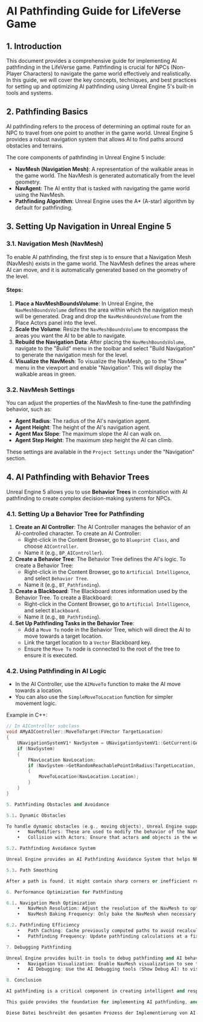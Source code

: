 # AI Pathfinding Guide for LifeVerse Game

## 1. Introduction
This document provides a comprehensive guide for implementing AI pathfinding in the LifeVerse game. Pathfinding is crucial for NPCs (Non-Player Characters) to navigate the game world effectively and realistically. In this guide, we will cover the key concepts, techniques, and best practices for setting up and optimizing AI pathfinding using Unreal Engine 5's built-in tools and systems.

## 2. Pathfinding Basics
AI pathfinding refers to the process of determining an optimal route for an NPC to travel from one point to another in the game world. Unreal Engine 5 provides a robust navigation system that allows AI to find paths around obstacles and terrains.

The core components of pathfinding in Unreal Engine 5 include:
- **NavMesh (Navigation Mesh)**: A representation of the walkable areas in the game world. The NavMesh is generated automatically from the level geometry.
- **NavAgent**: The AI entity that is tasked with navigating the game world using the NavMesh.
- **Pathfinding Algorithm**: Unreal Engine uses the A* (A-star) algorithm by default for pathfinding.

## 3. Setting Up Navigation in Unreal Engine 5

### 3.1. Navigation Mesh (NavMesh)
To enable AI pathfinding, the first step is to ensure that a Navigation Mesh (NavMesh) exists in the game world. The NavMesh defines the areas where AI can move, and it is automatically generated based on the geometry of the level.

#### Steps:
1. **Place a NavMeshBoundsVolume**: In Unreal Engine, the `NavMeshBoundsVolume` defines the area within which the navigation mesh will be generated. Drag and drop the `NavMeshBoundsVolume` from the Place Actors panel into the level.
2. **Scale the Volume**: Resize the `NavMeshBoundsVolume` to encompass the areas you want the AI to be able to navigate.
3. **Rebuild the Navigation Data**: After placing the `NavMeshBoundsVolume`, navigate to the "Build" menu in the toolbar and select "Build Navigation" to generate the navigation mesh for the level.
4. **Visualize the NavMesh**: To visualize the NavMesh, go to the "Show" menu in the viewport and enable "Navigation". This will display the walkable areas in green.

### 3.2. NavMesh Settings
You can adjust the properties of the NavMesh to fine-tune the pathfinding behavior, such as:
- **Agent Radius**: The radius of the AI's navigation agent.
- **Agent Height**: The height of the AI's navigation agent.
- **Agent Max Slope**: The maximum slope the AI can walk on.
- **Agent Step Height**: The maximum step height the AI can climb.

These settings are available in the `Project Settings` under the "Navigation" section.

## 4. AI Pathfinding with Behavior Trees
Unreal Engine 5 allows you to use **Behavior Trees** in combination with AI pathfinding to create complex decision-making systems for NPCs.

### 4.1. Setting Up a Behavior Tree for Pathfinding
1. **Create an AI Controller**: The AI Controller manages the behavior of an AI-controlled character. To create an AI Controller:
   - Right-click in the Content Browser, go to `Blueprint Class`, and choose `AIController`.
   - Name it (e.g., `BP_AIController`).
2. **Create a Behavior Tree**: The Behavior Tree defines the AI's logic. To create a Behavior Tree:
   - Right-click in the Content Browser, go to `Artificial Intelligence`, and select `Behavior Tree`.
   - Name it (e.g., `BT_Pathfinding`).
3. **Create a Blackboard**: The Blackboard stores information used by the Behavior Tree. To create a Blackboard:
   - Right-click in the Content Browser, go to `Artificial Intelligence`, and select `Blackboard`.
   - Name it (e.g., `BB_Pathfinding`).
4. **Set Up Pathfinding Tasks in the Behavior Tree**:
   - Add a `Move To` node in the Behavior Tree, which will direct the AI to move towards a target location.
   - Link the target location to a `Vector` Blackboard key.
   - Ensure the `Move To` node is connected to the root of the tree to ensure it is executed.

### 4.2. Using Pathfinding in AI Logic
- In the AI Controller, use the `AIMoveTo` function to make the AI move towards a location.
- You can also use the `SimpleMoveToLocation` function for simpler movement logic.

Example in C++:

```cpp
// In AIController subclass
void AMyAIController::MoveToTarget(FVector TargetLocation)
{
    UNavigationSystemV1* NavSystem = UNavigationSystemV1::GetCurrent(GetWorld());
    if (NavSystem)
    {
        FNavLocation NavLocation;
        if (NavSystem->GetRandomReachablePointInRadius(TargetLocation, 1000.0f, NavLocation))
        {
            MoveToLocation(NavLocation.Location);
        }
    }
}

5. Pathfinding Obstacles and Avoidance

5.1. Dynamic Obstacles

To handle dynamic obstacles (e.g., moving objects), Unreal Engine supports Dynamic Obstacle Avoidance. AI can dynamically adjust their path when encountering obstacles in the environment.
	•	NavModifiers: These are used to modify the behavior of the NavMesh dynamically at runtime. You can use NavModifier volumes to block or modify paths.
	•	Collision with Actors: Ensure that actors and objects in the world have proper collision settings that interact with the NavMesh.

5.2. Pathfinding Avoidance System

Unreal Engine provides an AI Pathfinding Avoidance System that helps NPCs avoid obstacles and other AI agents. The system works by checking potential collisions and adjusting the path in real-time to avoid them.

5.3. Path Smoothing

After a path is found, it might contain sharp corners or inefficient routes. You can apply path smoothing to make the path more natural and efficient. This can be done by adjusting the AI’s pathfinding settings to ensure smoother paths or by using custom algorithms to adjust the path.

6. Performance Optimization for Pathfinding

6.1. Navigation Mesh Optimization
	•	NavMesh Resolution: Adjust the resolution of the NavMesh to optimize for performance. High-resolution meshes require more processing power, so consider using lower resolution for large, open areas.
	•	NavMesh Baking Frequency: Only bake the NavMesh when necessary. Rebuilding the NavMesh frequently during gameplay can cause performance drops.

6.2. Pathfinding Efficiency
	•	Path Caching: Cache previously computed paths to avoid recalculating the same path repeatedly.
	•	Pathfinding Frequency: Update pathfinding calculations at a fixed frequency instead of constantly updating every frame.

7. Debugging Pathfinding

Unreal Engine provides built-in tools to debug pathfinding and AI behavior:
	•	Navigation Visualization: Enable NavMesh visualization to see the walkable areas and the pathfinding results.
	•	AI Debugging: Use the AI Debugging tools (Show Debug AI) to visualize the AI’s movement and decision-making process during gameplay.

8. Conclusion

AI pathfinding is a critical component in creating intelligent and responsive NPCs in the LifeVerse game. By leveraging Unreal Engine 5’s built-in navigation and pathfinding systems, along with Behavior Trees and AI Controllers, you can create complex and dynamic pathfinding behaviors. Always remember to optimize pathfinding calculations for performance and to handle dynamic obstacles effectively.

This guide provides the foundation for implementing AI pathfinding, and you can extend it based on the specific needs and challenges of your game world.

Diese Datei beschreibt den gesamten Prozess der Implementierung von AI-Pathfinding in Unreal Engine 5 für dein C++-Projekt. Sie enthält Informationen zu NavMeshes, Behavior Trees, AI-Logik, Hindernisvermeidung, Optimierung und Debugging.